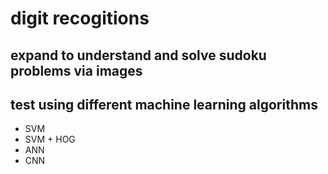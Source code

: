 # digit recogitions

## expand to understand and solve sudoku problems via images

## test using different machine learning algorithms
   * SVM
   * SVM + HOG
   * ANN
   * CNN

